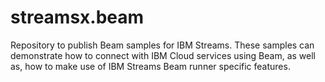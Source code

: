 # streamsx.beam
Repository to publish Beam samples for IBM Streams. These samples can demonstrate how to connect with IBM Cloud services using Beam, as well as, how to make use of IBM Streams Beam runner specific features.
